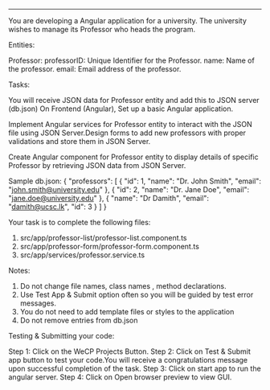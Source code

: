 ---
You are developing a Angular application for a university. The university wishes to manage its Professor who heads the program.

Entities:

Professor:
  professorID: Unique Identifier for the Professor.
  name: Name of the professor.
  email: Email address of the professor.

Tasks:

You will receive JSON data for Professor entity and add this to JSON server (db.json)
On Frontend (Angular), Set up a basic Angular application.

Implement Angular services for Professor entity to interact with the JSON file using JSON Server.Design forms to add new professors with proper validations and store them in JSON Server.

Create Angular component for Professor entity to display details of specific Professor by retrieving JSON data from JSON Server.

Sample db.json:
{
  "professors": [
    {
      "id": 1,
      "name": "Dr. John Smith",
      "email": "john.smith@university.edu"
    },
    {
      "id": 2,
      "name": "Dr. Jane Doe",
      "email": "jane.doe@university.edu"
    },
    {
      "name": "Dr Damith",
      "email": "damith@ucsc.lk",
      "id": 3
    }
  ]
}

Your task is to complete the following files:
  1. src/app/professor-list/professor-list.component.ts
  2. src/app/professor-form/professor-form.component.ts
  3. src/app/services/professor.service.ts

Notes:
1. Do not change file names, class names , method declarations.
2. Use Test App & Submit option often so you will be guided by test error messages.
3. You do not need to add template files or styles to the application
4. Do not remove entries from db.json

Testing & Submitting your code:

Step 1: Click on the WeCP Projects Button.
Step 2: Click on Test & Submit app button to test your code.You will receive a congratulations message upon successful completion of the task.
Step 3: Click on start app to run the angular server.
Step 4: Click on Open browser preview to view GUI.

